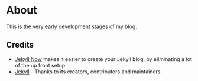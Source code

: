 # About
This is the very early development stages of my blog.

## Credits
- [Jekyll Now](http://www.jekyllnow.com/) makes it easier to create your Jekyll blog, by eliminating a lot of the up front setup.
- [Jekyll](https://github.com/jekyll/jekyll) - Thanks to its creators, contributors and maintainers.